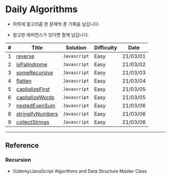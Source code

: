 # Daily Algorithms

- 하루에 알고리즘 한 문제씩 푼 기록을 남깁니다.

- 참고한 레퍼런스가 있다면 함께 남깁니다.

| #   | Title                | Solution     | Difficulty | Date     |
| --- | -------------------- | ------------ | ---------- | -------- |
| 1   | [reverse]()          | `Javascript` | Easy       | 21/03/01 |
| 2   | [isPalindrome]()     | `Javascript` | Easy       | 21/03/02 |
| 3   | [someRecursive]()    | `Javascript` | Easy       | 21/03/03 |
| 4   | [flatten]()          | `Javascript` | Easy       | 21/03/04 |
| 5   | [capitalizeFirst]()  | `Javascript` | Easy       | 21/03/05 |
| 6   | [capitalizeWords]()  | `Javascript` | Easy       | 21/03/05 |
| 7   | [nestedEvenSum]()    | `Javascript` | Easy       | 21/03/06 |
| 8   | [stringifyNumbers]() | `Javascript` | Easy       | 21/03/06 |
| 9   | [collectStrings]()   | `Javascript` | Easy       | 21/03/06 |

---

## Reference

### Recursion

- (Udemy)JavaScript Algorithms and Data Structure Master Class

